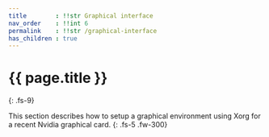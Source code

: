 ```yaml
---
title        : !!str Graphical interface
nav_order    : !!int 6
permalink    : !!str /graphical-interface
has_children : true
---
```


# {{ page.title }}
{: .fs-9}

This section describes how to setup a graphical environment using Xorg for a recent Nvidia graphical card.
{: .fs-5 .fw-300}
